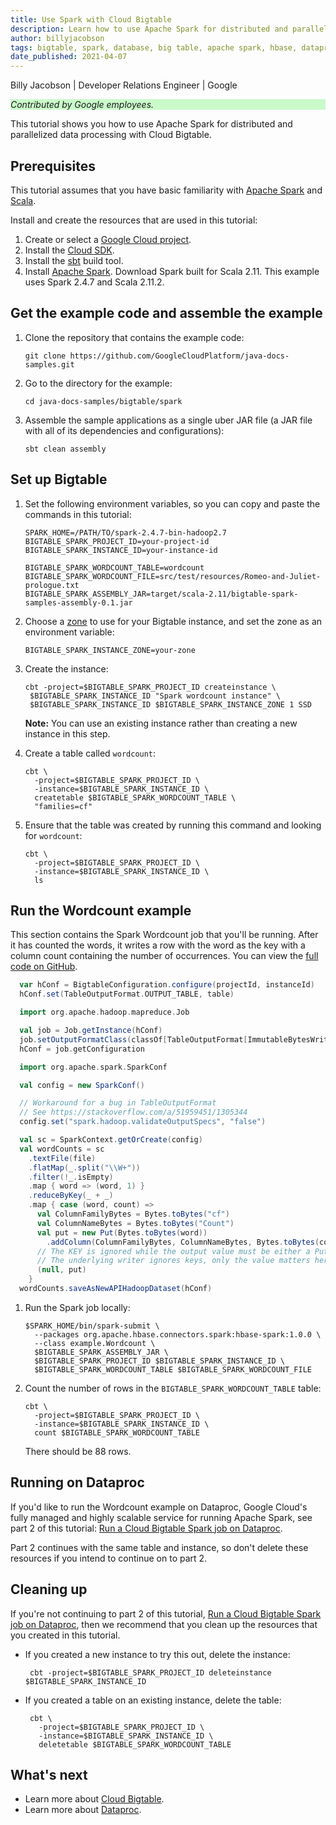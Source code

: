 ```yaml
---
title: Use Spark with Cloud Bigtable 
description: Learn how to use Apache Spark for distributed and parallelized data processing with Cloud Bigtable.
author: billyjacobson
tags: bigtable, spark, database, big table, apache spark, hbase, dataproc
date_published: 2021-04-07
---
```


Billy Jacobson | Developer Relations Engineer | Google

<p style="background-color:#CAFACA;"><i>Contributed by Google employees.</i></p>

This tutorial shows you how to use Apache Spark for distributed and parallelized data processing with Cloud Bigtable.

## Prerequisites

This tutorial assumes that you have basic familiarity with [Apache Spark](https://spark.apache.org/) and [Scala](https://www.scala-lang.org/).

Install and create the resources that are used in this tutorial:

1.  Create or select a [Google Cloud project](https://console.cloud.google.com/cloud-resource-manager).
1.  Install the [Cloud SDK](https://cloud.google.com/sdk/).
1.  Install the [sbt](https://www.scala-sbt.org/) build tool.
1.  Install [Apache Spark](https://spark.apache.org/). Download Spark built for Scala 2.11. This example uses Spark 2.4.7 and Scala 2.11.2.

## Get the example code and assemble the example

1.  Clone the repository that contains the example code:

        git clone https://github.com/GoogleCloudPlatform/java-docs-samples.git
        
1.  Go to the directory for the example:

        cd java-docs-samples/bigtable/spark

1.  Assemble the sample applications as a single uber JAR file (a JAR file with all of its dependencies and configurations):

        sbt clean assembly

## Set up Bigtable

1.  Set the following environment variables, so you can copy and paste the commands in this tutorial:

        SPARK_HOME=/PATH/TO/spark-2.4.7-bin-hadoop2.7
        BIGTABLE_SPARK_PROJECT_ID=your-project-id
        BIGTABLE_SPARK_INSTANCE_ID=your-instance-id

        BIGTABLE_SPARK_WORDCOUNT_TABLE=wordcount
        BIGTABLE_SPARK_WORDCOUNT_FILE=src/test/resources/Romeo-and-Juliet-prologue.txt
        BIGTABLE_SPARK_ASSEMBLY_JAR=target/scala-2.11/bigtable-spark-samples-assembly-0.1.jar

1.  Choose a [zone](https://cloud.google.com/bigtable/docs/locations) to use for your Bigtable instance, and set the zone as an environment variable:

        BIGTABLE_SPARK_INSTANCE_ZONE=your-zone

1.  Create the instance:

        cbt -project=$BIGTABLE_SPARK_PROJECT_ID createinstance \
         $BIGTABLE_SPARK_INSTANCE_ID "Spark wordcount instance" \
         $BIGTABLE_SPARK_INSTANCE_ID $BIGTABLE_SPARK_INSTANCE_ZONE 1 SSD

    **Note:** You can use an existing instance rather than creating a new instance in this step.

1.  Create a table called `wordcount`:

        cbt \
          -project=$BIGTABLE_SPARK_PROJECT_ID \
          -instance=$BIGTABLE_SPARK_INSTANCE_ID \
          createtable $BIGTABLE_SPARK_WORDCOUNT_TABLE \
          "families=cf"

1.  Ensure that the table was created by running this command and looking for `wordcount`:

        cbt \
          -project=$BIGTABLE_SPARK_PROJECT_ID \
          -instance=$BIGTABLE_SPARK_INSTANCE_ID \
          ls

## Run the Wordcount example

This section contains the Spark Wordcount job that you'll be running. After it has counted the words, it writes a row with the word as
the key with a column count containing the number of occurrences. You can view the
[full code on GitHub](https://github.com/GoogleCloudPlatform/java-docs-samples/blob/master/bigtable/spark/src/main/scala/example/Wordcount.scala). 

[embedmd]:# (https://raw.githubusercontent.com/GoogleCloudPlatform/java-docs-samples/master/bigtable/spark/src/main/scala/example/Wordcount.scala /.*var hConf/ /saveAsNewAPIHadoopDataset\(hConf\)/)
```scala
  var hConf = BigtableConfiguration.configure(projectId, instanceId)
  hConf.set(TableOutputFormat.OUTPUT_TABLE, table)

  import org.apache.hadoop.mapreduce.Job

  val job = Job.getInstance(hConf)
  job.setOutputFormatClass(classOf[TableOutputFormat[ImmutableBytesWritable]])
  hConf = job.getConfiguration

  import org.apache.spark.SparkConf

  val config = new SparkConf()

  // Workaround for a bug in TableOutputFormat
  // See https://stackoverflow.com/a/51959451/1305344
  config.set("spark.hadoop.validateOutputSpecs", "false")

  val sc = SparkContext.getOrCreate(config)
  val wordCounts = sc
    .textFile(file)
    .flatMap(_.split("\\W+"))
    .filter(!_.isEmpty)
    .map { word => (word, 1) }
    .reduceByKey(_ + _)
    .map { case (word, count) =>
      val ColumnFamilyBytes = Bytes.toBytes("cf")
      val ColumnNameBytes = Bytes.toBytes("Count")
      val put = new Put(Bytes.toBytes(word))
        .addColumn(ColumnFamilyBytes, ColumnNameBytes, Bytes.toBytes(count))
      // The KEY is ignored while the output value must be either a Put or a Delete instance
      // The underlying writer ignores keys, only the value matters here.
      (null, put)
    }
  wordCounts.saveAsNewAPIHadoopDataset(hConf)
```

1.  Run the Spark job locally:

        $SPARK_HOME/bin/spark-submit \
          --packages org.apache.hbase.connectors.spark:hbase-spark:1.0.0 \
          --class example.Wordcount \
          $BIGTABLE_SPARK_ASSEMBLY_JAR \
          $BIGTABLE_SPARK_PROJECT_ID $BIGTABLE_SPARK_INSTANCE_ID \
          $BIGTABLE_SPARK_WORDCOUNT_TABLE $BIGTABLE_SPARK_WORDCOUNT_FILE

1.  Count the number of rows in the `BIGTABLE_SPARK_WORDCOUNT_TABLE` table:

        cbt \
          -project=$BIGTABLE_SPARK_PROJECT_ID \
          -instance=$BIGTABLE_SPARK_INSTANCE_ID \
          count $BIGTABLE_SPARK_WORDCOUNT_TABLE

    There should be 88 rows.

## Running on Dataproc

If you'd like to run the Wordcount example on Dataproc, Google Cloud's fully managed and highly scalable service for running
Apache Spark, see part 2 of this tutorial:
[Run a Cloud Bigtable Spark job on Dataproc](https://cloud.google.com/community/tutorials/bigtable-spark-dataproc).

Part 2 continues with the same table and instance, so don't delete these resources if you intend to continue on to part 2.

## Cleaning up

If you're not continuing to part 2 of this tutorial,
[Run a Cloud Bigtable Spark job on Dataproc](https://cloud.google.com/community/tutorials/bigtable-spark-dataproc),
then we recommend that you clean up the resources that you created in this tutorial. 

-  If you created a new instance to try this out, delete the instance: 

        cbt -project=$BIGTABLE_SPARK_PROJECT_ID deleteinstance $BIGTABLE_SPARK_INSTANCE_ID

-  If you created a table on an existing instance, delete the table:

        cbt \
          -project=$BIGTABLE_SPARK_PROJECT_ID \
          -instance=$BIGTABLE_SPARK_INSTANCE_ID \
          deletetable $BIGTABLE_SPARK_WORDCOUNT_TABLE

## What's next

- Learn more about [Cloud Bigtable](https://cloud.google.com/bigtable/).
- Learn more about [Dataproc](https://cloud.google.com/dataproc).
